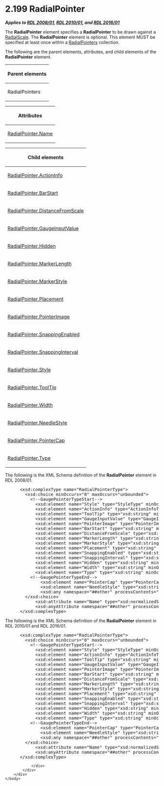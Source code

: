 <html dir="LTR" xmlns:mshelp="http://msdn.microsoft.com/mshelp" xmlns:ddue="http://ddue.schemas.microsoft.com/authoring/2003/5" xmlns:xlink="http://www.w3.org/1999/xlink" xmlns:tool="http://www.microsoft.com/tooltip">
    <head>
        <meta http-equiv="Content-Type" content="text/html; CHARSET=utf-8"></meta>
        <meta name="save" content="history"></meta>
        <title>2.199 RadialPointer</title>
        <xml>
            <mshelp:toctitle title="2.199 RadialPointer"></mshelp:toctitle>
            <mshelp:rltitle title="[MS-RDL]: RadialPointer"></mshelp:rltitle>
            <mshelp:keyword index="A" term="1446314e-813e-42f0-9a28-f1b96fd3a0da"></mshelp:keyword>
            <mshelp:attr name="DCSext.ContentType" value="open specification"></mshelp:attr>
            <mshelp:attr name="AssetID" value="1446314e-813e-42f0-9a28-f1b96fd3a0da"></mshelp:attr>
            <mshelp:attr name="TopicType" value="kbRef"></mshelp:attr>
            <mshelp:attr name="DCSext.Title" value="[MS-RDL]: RadialPointer" />
        </xml>
    </head>
    <body>
        <div id="header">
            <h1 class="heading">2.199 RadialPointer</h1>
        </div>
        <div id="mainSection">
            <div id="mainBody">
                <div id="allHistory" class="saveHistory"></div>
                <div id="sectionSection0" class="section" name="collapseableSection">
                    

<p><b><i>Applies to </i></b><a href="1e855f94-4617-47e4-b89e-0856c6cb420f.htm"><b><i>RDL 2008/01</i></b></a><b><i>,
</i></b><a href="3428e690-a348-4ec7-8a6a-8efb42d2cdee.htm"><b><i>RDL 2010/01</i></b></a><b><i>,
and </i></b><a href="52ce3983-2bfc-4e72-9359-42aaf5fe4509.htm"><b><i>RDL 2016/01</i></b></a></p>

<p>The <b>RadialPointer</b> element specifies a <b>RadialPointer</b>
to be drawn against a <a href="86468d9f-c561-4b50-a689-5dfccfde8495.htm">RadialScale</a>.
The <b>RadialPointer</b> element is optional. This element MUST be specified at
least once within a <a href="9a9b33af-2433-4a0f-8582-67526774a089.htm">RadialPointers</a>
collection.</p>

<p>The following are the parent elements, attributes, and child
elements of the <b>RadialPointer</b> element.</p>

<table>
 <thead>
  <tr>
   <th>
   <p>Parent elements</p>
   </th>
  </tr>
 </thead>
 <tr>
  <td>
  <p>RadialPointers</p>
  </td>
 </tr>
</table>

<p> </p>

<table>
 <thead>
  <tr>
   <th>
   <p>Attributes</p>
   </th>
  </tr>
 </thead>
 <tr>
  <td>
  <p><a href="826b4283-a1cb-4ecc-af0f-1488d136cd8a.htm">RadialPointer.Name</a></p>
  </td>
 </tr>
</table>

<p> </p>

<table>
 <thead>
  <tr>
   <th>
   <p>Child elements</p>
   </th>
  </tr>
 </thead>
 <tr>
  <td>
  <p><a href="792e2995-7d5f-4bc9-9fa2-44482b5cc25b.htm">RadialPointer.ActionInfo</a></p>
  </td>
 </tr>
 <tr>
  <td>
  <p><a href="36671905-e05a-4f4f-b8ed-db567a477366.htm">RadialPointer.BarStart</a></p>
  </td>
 </tr>
 <tr>
  <td>
  <p><a href="d692131f-e107-4ca7-9019-625af8d5570d.htm">RadialPointer.DistanceFromScale</a></p>
  </td>
 </tr>
 <tr>
  <td>
  <p><a href="67d04aa3-416c-460b-b1bc-fa70221c0cf2.htm">RadialPointer.GaugeInputValue</a></p>
  </td>
 </tr>
 <tr>
  <td>
  <p><a href="66fd6638-27b4-444c-8da1-e46b975d82e9.htm">RadialPointer.Hidden</a></p>
  </td>
 </tr>
 <tr>
  <td>
  <p><a href="e49257c5-629b-4080-a5c7-5d9e0f2de019.htm">RadialPointer.MarkerLength</a></p>
  </td>
 </tr>
 <tr>
  <td>
  <p><a href="a06ef08e-8d41-4396-a8b8-d23a97cac57d.htm">RadialPointer.MarkerStyle</a></p>
  </td>
 </tr>
 <tr>
  <td>
  <p><a href="cd2a83e5-2d7b-4b1d-b1cc-56ea76f51099.htm">RadialPointer.Placement</a></p>
  </td>
 </tr>
 <tr>
  <td>
  <p><a href="f6511c14-40b6-4487-89ff-3904c148d4fc.htm">RadialPointer.PointerImage</a></p>
  </td>
 </tr>
 <tr>
  <td>
  <p><a href="2635a265-7d35-4471-9962-4f0bbe3e973b.htm">RadialPointer.SnappingEnabled</a></p>
  </td>
 </tr>
 <tr>
  <td>
  <p><a href="e235c937-b188-4567-96ae-0e8da691e5f7.htm">RadialPointer.SnappingInterval</a></p>
  </td>
 </tr>
 <tr>
  <td>
  <p><a href="cc853328-a874-4494-a87f-04c4e1a5e04b.htm">RadialPointer.Style</a></p>
  </td>
 </tr>
 <tr>
  <td>
  <p><a href="a91cc854-61de-453c-8544-96f95ee611f6.htm">RadialPointer.ToolTip</a></p>
  </td>
 </tr>
 <tr>
  <td>
  <p><a href="9a2ca5ee-9baa-4199-849f-421480be84e7.htm">RadialPointer.Width</a></p>
  </td>
 </tr>
 <tr>
  <td>
  <p><a href="2bf22a11-ba0b-489b-bcdd-7a41dc54ff0d.htm">RadialPointer.NeedleStyle</a></p>
  </td>
 </tr>
 <tr>
  <td>
  <p><a href="98970b02-6a2c-4fae-9bb9-1f2f38ef841e.htm">RadialPointer.PointerCap</a>
  </p>
  </td>
 </tr>
 <tr>
  <td>
  <p><a href="f85928f8-9c6c-4d7f-876c-db08e412c09c.htm">RadialPointer.Type</a>
  </p>
  </td>
 </tr>
</table>

<p>The following is the XML Schema definition of the <b>RadialPointer</b>
element in RDL 2008/01.</p>

<dl>
<dd>
<div><pre> &lt;xsd:complexType name=&quot;RadialPointerType&quot;&gt;
   &lt;xsd:choice minOccurs=&quot;0&quot; maxOccurs=&quot;unbounded&quot;&gt;
     &lt;!--GaugePointerTypeStart--&gt;
       &lt;xsd:element name=&quot;Style&quot; type=&quot;StyleType&quot; minOccurs=&quot;0&quot; /&gt;
       &lt;xsd:element name=&quot;ActionInfo&quot; type=&quot;ActionInfoType&quot; minOccurs=&quot;0&quot; /&gt;
       &lt;xsd:element name=&quot;ToolTip&quot; type=&quot;xsd:string&quot; minOccurs=&quot;0&quot; /&gt;
       &lt;xsd:element name=&quot;GaugeInputValue&quot; type=&quot;GaugeInputValueType&quot; minOccurs=&quot;0&quot; /&gt;
       &lt;xsd:element name=&quot;PointerImage&quot; type=&quot;PointerImageType&quot; minOccurs=&quot;0&quot; /&gt;
       &lt;xsd:element name=&quot;BarStart&quot; type=&quot;xsd:string&quot; minOccurs=&quot;0&quot; /&gt;
       &lt;xsd:element name=&quot;DistanceFromScale&quot; type=&quot;xsd:string&quot; minOccurs=&quot;0&quot; /&gt;
       &lt;xsd:element name=&quot;MarkerLength&quot; type=&quot;xsd:string&quot; minOccurs=&quot;0&quot; /&gt;
       &lt;xsd:element name=&quot;MarkerStyle&quot; type=&quot;xsd:string&quot; minOccurs=&quot;0&quot; /&gt;
       &lt;xsd:element name=&quot;Placement&quot; type=&quot;xsd:string&quot; minOccurs=&quot;0&quot; /&gt;
       &lt;xsd:element name=&quot;SnappingEnabled&quot; type=&quot;xsd:string&quot; minOccurs=&quot;0&quot; /&gt;
       &lt;xsd:element name=&quot;SnappingInterval&quot; type=&quot;xsd:string&quot; minOccurs=&quot;0&quot; /&gt;
       &lt;xsd:element name=&quot;Hidden&quot; type=&quot;xsd:string&quot; minOccurs=&quot;0&quot; /&gt;
       &lt;xsd:element name=&quot;Width&quot; type=&quot;xsd:string&quot; minOccurs=&quot;0&quot; /&gt;
       &lt;xsd:element name=&quot;Type&quot; type=&quot;xsd:string&quot; minOccurs=&quot;0&quot; /&gt;
     &lt;!--GaugePointerTypeEnd--&gt;
         &lt;xsd:element name=&quot;PointerCap&quot; type=&quot;PointerCapType&quot; minOccurs=&quot;0&quot; /&gt;
         &lt;xsd:element name=&quot;NeedleStyle&quot; type=&quot;xsd:string&quot; minOccurs=&quot;0&quot; /&gt;
         &lt;xsd:any namespace=&quot;##other&quot; processContents=&quot;skip&quot; /&gt;
   &lt;/xsd:choice&gt;
       &lt;xsd:attribute name=&quot;Name&quot; type=&quot;xsd:normalizedString&quot; use=&quot;required&quot; /&gt;
       &lt;xsd:anyAttribute namespace=&quot;##other&quot; processContents=&quot;skip&quot; /&gt;
 &lt;/xsd:complexType&gt;
</pre></div>
</dd></dl>

<p>The following is the XML Schema definition of the <b>RadialPointer</b>
element in RDL 2010/01 and RDL 2016/01.</p>

<dl>
<dd>
<div><pre> &lt;xsd:complexType name=&quot;RadialPointerType&quot;&gt;
   &lt;xsd:choice minOccurs=&quot;0&quot; maxOccurs=&quot;unbounded&quot;&gt;
     &lt;!--GaugePointerTypeStart--&gt;
       &lt;xsd:element name=&quot;Style&quot; type=&quot;StyleType&quot; minOccurs=&quot;0&quot; /&gt;
       &lt;xsd:element name=&quot;ActionInfo&quot; type=&quot;ActionInfoType&quot; minOccurs=&quot;0&quot; /&gt;
       &lt;xsd:element name=&quot;ToolTip&quot; type=&quot;xsd:string&quot; minOccurs=&quot;0&quot; /&gt;
       &lt;xsd:element name=&quot;GaugeInputValue&quot; type=&quot;GaugeInputValueType&quot; minOccurs=&quot;0&quot; /&gt;
       &lt;xsd:element name=&quot;PointerImage&quot; type=&quot;PointerImageType&quot; minOccurs=&quot;0&quot; /&gt;
       &lt;xsd:element name=&quot;BarStart&quot; type=&quot;xsd:string&quot; minOccurs=&quot;0&quot; /&gt;
       &lt;xsd:element name=&quot;DistanceFromScale&quot; type=&quot;xsd:string&quot; minOccurs=&quot;0&quot; /&gt;
       &lt;xsd:element name=&quot;MarkerLength&quot; type=&quot;xsd:string&quot; minOccurs=&quot;0&quot; /&gt;
       &lt;xsd:element name=&quot;MarkerStyle&quot; type=&quot;xsd:string&quot; minOccurs=&quot;0&quot; /&gt;
       &lt;xsd:element name=&quot;Placement&quot; type=&quot;xsd:string&quot; minOccurs=&quot;0&quot; /&gt;
       &lt;xsd:element name=&quot;SnappingEnabled&quot; type=&quot;xsd:string&quot; minOccurs=&quot;0&quot; /&gt;
       &lt;xsd:element name=&quot;SnappingInterval&quot; type=&quot;xsd:string&quot; minOccurs=&quot;0&quot; /&gt;
       &lt;xsd:element name=&quot;Hidden&quot; type=&quot;xsd:string&quot; minOccurs=&quot;0&quot; /&gt;
       &lt;xsd:element name=&quot;Width&quot; type=&quot;xsd:string&quot; minOccurs=&quot;0&quot; /&gt;
       &lt;xsd:element name=&quot;Type&quot; type=&quot;xsd:string&quot; minOccurs=&quot;0&quot; /&gt;
     &lt;!--GaugePointerTypeEnd--&gt;
         &lt;xsd:element name=&quot;PointerCap&quot; type=&quot;PointerCapType&quot; minOccurs=&quot;0&quot; /&gt;
         &lt;xsd:element name=&quot;NeedleStyle&quot; type=&quot;xsd:string&quot; minOccurs=&quot;0&quot; /&gt;
         &lt;xsd:any namespace=&quot;##other&quot; processContents=&quot;lax&quot; /&gt;
   &lt;/xsd:choice&gt;
       &lt;xsd:attribute name=&quot;Name&quot; type=&quot;xsd:normalizedString&quot; use=&quot;required&quot; /&gt;
       &lt;xsd:anyAttribute namespace=&quot;##other&quot; processContents=&quot;lax&quot; /&gt;
 &lt;/xsd:complexType&gt;
</pre></div>
</dd></dl>


                </div>
            </div>
        </div>
    </body>
</html>
